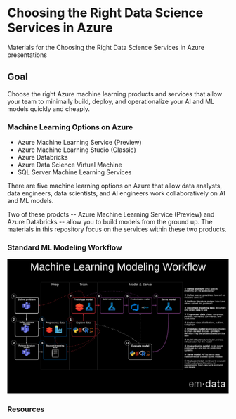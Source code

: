 # Choosing the Right Data Science Services in Azure
Materials for the Choosing the Right Data Science Services in Azure presentations

## Goal
Choose the right Azure machine learning products and services that allow your team to minimally build, deploy, and operationalize your AI and ML models quickly and cheaply.

### Machine Learning Options on Azure

 - Azure Machine Learning Service (Preview)
 - Azure Machine Learning Studio (Classic)
 - Azure Databricks
 - Azure Data Science Virtual Machine
 - SQL Server Machine Learning Services

There are five machine learning options on Azure that allow data analysts, data engineers, data scientists, and AI engineers work collaboratively on AI and ML models. 

Two of these prodcts -- Azure Machine Learning Service (Preview) and Azure Databricks -- allow you to build models from the ground up. The materials in this repository focus on the services within these two products.

### Standard ML Modeling Workflow

![Alt Text](https://github.com/emdata-design/azure-data-science/blob/master/assets/emdataStandardMLModelingWorkflow.png)

### Resources

